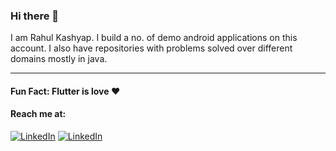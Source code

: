 ### Hi there 👋

<!--
**imKashyap/imKashyap** is a ✨ _special_ ✨ repository because its `README.md` (this file) appears on your GitHub profile.

Here are some ideas to get you started:

- 🔭 I’m currently working on ...
- 🌱 I’m currently learning ...
- 👯 I’m looking to collaborate on ...
- 🤔 I’m looking for help with ...
- 💬 Ask me about ...
- 📫 How to reach me: ...
- 😄 Pronouns: ...
- ⚡ Fun fact: ...
-->

I am Rahul Kashyap. I build a no. of demo android applications on this account. I also have repositories with problems solved over different domains mostly in java.
***
#### Fun Fact: Flutter is love :heart:
#### Reach me at:
[![LinkedIn](https://img.shields.io/badge/LinkedIn-RahulKashyap-blue.svg)](https://www.linkedin.com/in/rahul-kashyap-230577195/)
[![LinkedIn](https://img.shields.io/badge/Twitter-imkashyap_-red.svg)](https://twitter.com/imkashyap_)

